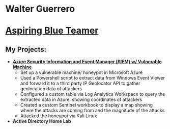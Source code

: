 <h1>Walter Guerrero <br/>
<br>
<a href="https://github.com/walterg7">Aspiring Blue Teamer</a>

<h2>My Projects:</h2>

- <b><a href = "https://github.com/walterg7/azure_siem"> Azure Security Information and Event Manager (SIEM) w/ Vulnerable Machine</a></b>
  - Set up a vulnerable machine/ honeypot in Microsoft Azure
  - Used a Powershell script to extract data from Windows Event Viewer and forward it to a third party IP Geolocator API to gather geolocation data of attackers
  - Configured a custom table via Log Analytics Workspace to query the extracted data in Azure, showing coordinates of attackers
  - Created a custom Sentinel workbook to display a map showing where the attacks are coming from and the magnitude of the attacks
  - Attacked the honeypot via Kali Linux 
- <b>Active Directory Home Lab</b>
